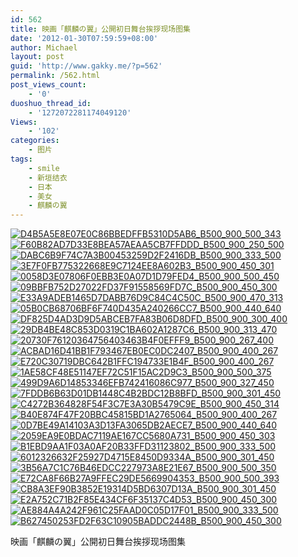 ```yaml
---
id: 562
title: 映画「麒麟の翼」公開初日舞台挨拶现场图集
date: '2012-01-30T07:59:59+08:00'
author: Michael
layout: post
guid: 'http://www.gakky.me/?p=562'
permalink: /562.html
post_views_count:
    - '0'
duoshuo_thread_id:
    - '1272072281174049120'
Views:
    - '102'
categories:
    - 图片
tags:
    - smile
    - 新垣结衣
    - 日本
    - 美女
    - 麒麟の翼
---
```


[![D4B5A5E8E07E0C86BBEDFFB5310D5AB6_B500_900_500_343](http://www.yui-aragaki.org/wp-content/uploads/img/D4B5A5E8E07E0C86BBEDFFB5310D5AB6_B500_900_500_343.jpeg)](http://www.yui-aragaki.org/wp-content/uploads/img/D4B5A5E8E07E0C86BBEDFFB5310D5AB6_B1280_1280_640_440.jpeg) [![F60B82AD7D33E8BEA57AEAA5CB7FFDDD_B500_900_250_500](http://www.yui-aragaki.org/wp-content/uploads/img/F60B82AD7D33E8BEA57AEAA5CB7FFDDD_B500_900_250_500.jpeg)](http://www.yui-aragaki.org/wp-content/uploads/img/F60B82AD7D33E8BEA57AEAA5CB7FFDDD_B1280_1280_250_500.jpeg) [![DABC6B9F74C7A3B00453259D2F2416DB_B500_900_333_500](http://www.yui-aragaki.org/wp-content/uploads/img/DABC6B9F74C7A3B00453259D2F2416DB_B500_900_333_500.jpeg)](http://www.yui-aragaki.org/wp-content/uploads/img/DABC6B9F74C7A3B00453259D2F2416DB_B1280_1280_333_500.jpeg) [![3E7F0FB775322668E9C7124EE8A602B3_B500_900_450_301](http://www.yui-aragaki.org/wp-content/uploads/img/3E7F0FB775322668E9C7124EE8A602B3_B500_900_450_301.jpeg)](http://www.yui-aragaki.org/wp-content/uploads/img/3E7F0FB775322668E9C7124EE8A602B3_B1280_1280_450_301.jpeg) [![0058D3E07806F0EBB3E0A07D1D79FED4_B500_900_500_450](http://www.yui-aragaki.org/wp-content/uploads/img/0058D3E07806F0EBB3E0A07D1D79FED4_B500_900_500_450.jpeg)](http://www.yui-aragaki.org/wp-content/uploads/img/0058D3E07806F0EBB3E0A07D1D79FED4_B1280_1280_500_450.jpeg) [![09BBFB752D27022FD37F91558569FD7C_B500_900_450_300](http://www.yui-aragaki.org/wp-content/uploads/img/09BBFB752D27022FD37F91558569FD7C_B500_900_450_300.jpeg)](http://www.yui-aragaki.org/wp-content/uploads/img/09BBFB752D27022FD37F91558569FD7C_B1280_1280_450_300.jpeg) [![E33A9ADEB1465D7DABB76D9C84C4C50C_B500_900_470_313](http://www.yui-aragaki.org/wp-content/uploads/img/E33A9ADEB1465D7DABB76D9C84C4C50C_B500_900_470_313.jpeg)](http://www.yui-aragaki.org/wp-content/uploads/img/E33A9ADEB1465D7DABB76D9C84C4C50C_B1280_1280_470_313.jpeg) [![05B0CB68706BF6F740D435A240266CC7_B500_900_440_640](http://www.yui-aragaki.org/wp-content/uploads/img/05B0CB68706BF6F740D435A240266CC7_B500_900_440_640.jpeg)](http://www.yui-aragaki.org/wp-content/uploads/img/05B0CB68706BF6F740D435A240266CC7_B1280_1280_440_640.jpeg) [![DF825D4AD3D9D5ABCEB7FA83B06D8DFD_B500_900_300_400](http://www.yui-aragaki.org/wp-content/uploads/img/DF825D4AD3D9D5ABCEB7FA83B06D8DFD_B500_900_300_400.jpeg)](http://www.yui-aragaki.org/wp-content/uploads/img/DF825D4AD3D9D5ABCEB7FA83B06D8DFD_B1280_1280_300_400.jpeg) [![29DB4BE48C853D0319C1BA602A1287C6_B500_900_313_470](http://www.yui-aragaki.org/wp-content/uploads/img/29DB4BE48C853D0319C1BA602A1287C6_B500_900_313_470.jpeg)](http://www.yui-aragaki.org/wp-content/uploads/img/29DB4BE48C853D0319C1BA602A1287C6_B1280_1280_313_470.jpeg) [![20730F76120364756403463B4F0EFFF9_B500_900_267_400](http://www.yui-aragaki.org/wp-content/uploads/img/20730F76120364756403463B4F0EFFF9_B500_900_267_400.jpeg)](http://www.yui-aragaki.org/wp-content/uploads/img/20730F76120364756403463B4F0EFFF9_B1280_1280_267_400.jpeg) [![ACBAD16D41BB1F793467EB0EC0DC2407_B500_900_400_267](http://www.yui-aragaki.org/wp-content/uploads/img/ACBAD16D41BB1F793467EB0EC0DC2407_B500_900_400_267.jpeg)](http://www.yui-aragaki.org/wp-content/uploads/img/ACBAD16D41BB1F793467EB0EC0DC2407_B1280_1280_400_267.jpeg) [![E720C30719DBC642B1FFC194733E1B4F_B500_900_400_267](http://www.yui-aragaki.org/wp-content/uploads/img/E720C30719DBC642B1FFC194733E1B4F_B500_900_400_267.jpeg)](http://www.yui-aragaki.org/wp-content/uploads/img/E720C30719DBC642B1FFC194733E1B4F_B1280_1280_400_267.jpeg) [![1AE58CF48E51147EF72C51F15AC2D9C3_B500_900_500_375](http://www.yui-aragaki.org/wp-content/uploads/img/1AE58CF48E51147EF72C51F15AC2D9C3_B500_900_500_375.jpeg)](http://www.yui-aragaki.org/wp-content/uploads/img/1AE58CF48E51147EF72C51F15AC2D9C3_B1280_1280_640_480.jpeg) [![499D9A6D14853346EFB742416086C977_B500_900_327_450](http://www.yui-aragaki.org/wp-content/uploads/img/499D9A6D14853346EFB742416086C977_B500_900_327_450.jpeg)](http://www.yui-aragaki.org/wp-content/uploads/img/499D9A6D14853346EFB742416086C977_B1280_1280_327_450.jpeg) [![7FDDB6B63D01DB1448C4B2BDC12B8BFD_B500_900_301_450](http://www.yui-aragaki.org/wp-content/uploads/img/7FDDB6B63D01DB1448C4B2BDC12B8BFD_B500_900_301_450.jpeg)](http://www.yui-aragaki.org/wp-content/uploads/img/7FDDB6B63D01DB1448C4B2BDC12B8BFD_B1280_1280_301_450.jpeg) [![C4272B364828F54F3C7E3A30B5479C9E_B500_900_450_314](http://www.yui-aragaki.org/wp-content/uploads/img/C4272B364828F54F3C7E3A30B5479C9E_B500_900_450_314.jpeg)](http://www.yui-aragaki.org/wp-content/uploads/img/C4272B364828F54F3C7E3A30B5479C9E_B1280_1280_450_314.jpeg) [![B40E874F47F20BBC45815BD1A2765064_B500_900_400_267](http://www.yui-aragaki.org/wp-content/uploads/img/B40E874F47F20BBC45815BD1A2765064_B500_900_400_267.jpeg)](http://www.yui-aragaki.org/wp-content/uploads/img/B40E874F47F20BBC45815BD1A2765064_B1280_1280_400_267.jpeg) [![0D7BE49A14103A3D13FA3065DB2AECE7_B500_900_440_640](http://www.yui-aragaki.org/wp-content/uploads/img/0D7BE49A14103A3D13FA3065DB2AECE7_B500_900_440_640.jpeg)](http://www.yui-aragaki.org/wp-content/uploads/img/0D7BE49A14103A3D13FA3065DB2AECE7_B1280_1280_440_640.jpeg) [![2059EA9E0BDAC7119AE167CC5680A731_B500_900_450_303](http://www.yui-aragaki.org/wp-content/uploads/img/2059EA9E0BDAC7119AE167CC5680A731_B500_900_450_303.jpeg)](http://www.yui-aragaki.org/wp-content/uploads/img/2059EA9E0BDAC7119AE167CC5680A731_B1280_1280_450_303.jpeg) [![B1EBD9AA1F03A0AF20B33FFD31123802_B500_900_333_500](http://www.yui-aragaki.org/wp-content/uploads/img/B1EBD9AA1F03A0AF20B33FFD31123802_B500_900_333_500.jpeg)](http://www.yui-aragaki.org/wp-content/uploads/img/B1EBD9AA1F03A0AF20B33FFD31123802_B1280_1280_333_500.jpeg) [![6012326632F25927D4715E8450D9334A_B500_900_301_450](http://www.yui-aragaki.org/wp-content/uploads/img/6012326632F25927D4715E8450D9334A_B500_900_301_450.jpeg)](http://www.yui-aragaki.org/wp-content/uploads/img/6012326632F25927D4715E8450D9334A_B1280_1280_301_450.jpeg) [![3B56A7C1C76B46EDCC227973A8E21E67_B500_900_500_350](http://www.yui-aragaki.org/wp-content/uploads/img/3B56A7C1C76B46EDCC227973A8E21E67_B500_900_500_350.jpeg)](http://www.yui-aragaki.org/wp-content/uploads/img/3B56A7C1C76B46EDCC227973A8E21E67_B1280_1280_500_350.jpeg) [![E72CA8F66B27A9FFEC29DE5669904353_B500_900_500_393](http://www.yui-aragaki.org/wp-content/uploads/img/E72CA8F66B27A9FFEC29DE5669904353_B500_900_500_393.jpeg)](http://www.yui-aragaki.org/wp-content/uploads/img/E72CA8F66B27A9FFEC29DE5669904353_B1280_1280_500_393.jpeg) [![CB8A3EF90B3852E19314D5BD6307D13A_B500_900_301_450](http://www.yui-aragaki.org/wp-content/uploads/img/CB8A3EF90B3852E19314D5BD6307D13A_B500_900_301_450.jpeg)](http://www.yui-aragaki.org/wp-content/uploads/img/CB8A3EF90B3852E19314D5BD6307D13A_B1280_1280_301_450.jpeg) [![E2A752C71B2F85E434CF6F35137C4D53_B500_900_450_300](http://www.yui-aragaki.org/wp-content/uploads/img/E2A752C71B2F85E434CF6F35137C4D53_B500_900_450_300.jpeg)](http://www.yui-aragaki.org/wp-content/uploads/img/E2A752C71B2F85E434CF6F35137C4D53_B1280_1280_450_300.jpeg) [![AE884A4A242F961C25FAAD0C05D17F01_B500_900_333_500](http://www.yui-aragaki.org/wp-content/uploads/img/AE884A4A242F961C25FAAD0C05D17F01_B500_900_333_500.jpeg)](http://www.yui-aragaki.org/wp-content/uploads/img/AE884A4A242F961C25FAAD0C05D17F01_B1280_1280_333_500.jpeg) [![B627450253FD2F63C10905BADDC2448B_B500_900_450_300](http://www.yui-aragaki.org/wp-content/uploads/img/B627450253FD2F63C10905BADDC2448B_B500_900_450_300.jpeg)](http://www.yui-aragaki.org/wp-content/uploads/img/B627450253FD2F63C10905BADDC2448B_B1280_1280_450_300.jpeg)

映画「麒麟の翼」公開初日舞台挨拶现场图集